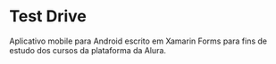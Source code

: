 # Test Drive

Aplicativo mobile para Android escrito em Xamarin Forms para fins de estudo dos cursos da plataforma da Alura.


